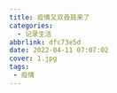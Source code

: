 ```yaml
---
title: 疫情又双叒叕来了
categories:
  - 记录生活
abbrlink: dfc73e5d
date: 2022-04-11 07:07:02
cover: 1.jpg
tags:
 - 疫情
---
```

